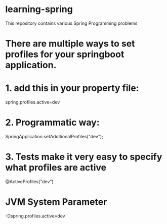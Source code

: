 # learning-spring
This repository contains various Spring Programming problems

# There are multiple ways to set profiles for your springboot application.
# 1. add this in your property file:
spring.profiles.active=dev
# 2. Programmatic way:
SpringApplication.setAdditionalProfiles("dev");
# 3. Tests make it very easy to specify what profiles are active
@ActiveProfiles("dev")
# JVM System Parameter
-Dspring.profiles.active=dev